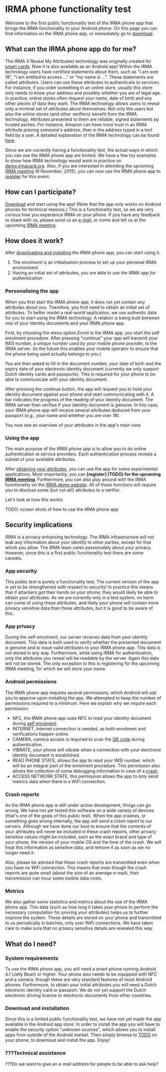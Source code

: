 
IRMA phone functionality test
=============================

Welcome to the first public functionality test of the IRMA phone app that brings the IRMA functionality to your Android phone.
On this page you can find information on the IRMA phone app, or immediately go to [download](#install).

What can the IRMA phone app do for me?
--------------------------------------
The IRMA (I Reveal My Attributes) technology was originally created for [smart cards](https://www.irmacard.org/). Now it is also available as an Android app! Within the IRMA technology users have certified statements about them, such as "I am over 18", "I am entitled to access ..." or "my name is ...". These statements are called *attributes*.
Users can use these attributes to authenticate to services.
For instance, if you order something in an online store, usually this store only needs to know your address and possibly whether you are of legal age.
In practice, online stores often request your name, date of birth and any other pieces of data they want.
The IRMA technology allows users to reveal only a minimal set of attributes about themselves.
Not only the users but also the online stores (and other verifiers) benefit from the IRMA technology. Attributes presented to them are reliable, signed statements by trusted parties. For instance, Amazon can have more trust in an IRMA attribute proving someone's address, than in the address typed in a text field by a user.
A detailed explanation of the IRMA technology can be found [here](https://www.irmacard.org/irma/).

Since we are currently having a functionality test, the actual ways in which you can use the IRMA phone app are limited.
We have a few toy examples to show how IRMA technology would work in practice on [demo.irmacard.org](https://demo.irmacard.org/).
Also, if you are interested in attending the upcoming [IRMA meeting](https://www.irmacard.org/events/) (6 November, 2015), you can now use the IRMA phone app to [register](TODO) for this event.

How can I participate?
----------------------
[Download](#install) and start using the app! (Note that the app only works on Android phones for technical reasons.)
This is a functionality test, so we are very curious how you experience IRMA on your phone.
If you have any feedback to share with us, please send us an [e-mail](), or come and tell us at the upcoming [IRMA meeting](https://www.irmacard.org/events/).

How does it work?
-----------------
After [downloading and installing](#install) the IRMA phone app, you can start using it.

1. The *enrolment* is an initialisation process to set up your personal IRMA environment
2. Having an initial set of attributes, you are able to *use the IRMA app for authentication*

### <a name=sse></a>Personalising the app
When you first start the IRMA phone app, it does not yet contain any attributes about you.
Therefore, you first need to obtain an initial set of attributes. To better model a real-world application, we use authentic data for you to start using the IRMA technology. A relation is being built between one of your identity documents and your IRMA phone app.

First, by choosing the menu option *Enroll* in the IRMA app, you start the self enrolment procedure.
After pressing "continue" your app will transmit your IMSI number, a unique number used by your mobile phone provider, to the IRMA server.
(In the future this enables your mobile operator to ensure that the phone being used actually belongs to you.)

You are then asked to fill in the document number, your date of birth and the expiry date of your electronic identity document (currently we only support Dutch identity cards and passports).
This is required for your phone to be able to communicate with your identity document.

After pressing the continue button, the app will request you to hold your identity document against your phone and start communicating with it.
A bar indicates the progress of the reading of your identity document.
The IRMA server then verifies if your identity document is genuine.
In this case, your IRMA phone app will receive several attributes deduced from your passport (*e.g.,* your name and whether you are over 18).

You now see an overview of your attributes in the app's main view.

### Using the app 
The main purpose of the IRMA phone app is to allow you to do online authentication at service providers. Each authentication process reveals a subset of your available attributes.

After [obtaining your attributes](#sse), you can use the app for some experimental applications. Most importantly, you can **[register] (TODO) for the upcoming [IRMA meeting](https://www.irmacard.org/events/)**.
Furthermore, you can also play around with the IRMA functionality on the [IRMA demo website](https://demo.irmacard.org).
All of these functions will require you to disclose some (but not all!) attributes to a verifier.

Let's look at how this works:

TODO: screen shots of how to use the IRMA phone app


Security implications
--------------------
IRMA is a privacy enhancing technology. The IRMA infrastructure will not leak any information about your identity to other parties, except for that which you allow.
The IRMA team cares passionately about your privacy. However, since this is a first public functionality test there are some caveats.

### App security
This public test is purely a functionality test.
The current version of the app is yet to be strengthened with respect to security!
In practice this means that if attackers got their hands on your phone, they would likely be able to obtain your attributes.
As we are currently only in a test system, no harm can come of using these attributes, and likely your phone will contain more privacy sensitive data than these attributes, but it is good to be aware of this.

### App privacy
During the self-enrolment, our server receives data from your identity document. This data is both used to verify whether the presented document is genuine and to issue valid attributes to your IRMA phone app.
This data is not stored in any way.
Furthermore, while using IRMA for authentication, only the attributes you reveal will be readable by the server. Again this data will not be stored.
The only exception to this is registering for the upcoming IRMA meeting, for which we will store your name.

### Android permissions
The IRMA phone app requires several permissions, which Android will ask you to approve upon installing the app.
We attempted to keep the number of permissions required to a minimum.
Here we explain why we require each permission:

* NFC, the IRMA phone app uses NFC to read your identity document during [self enrolment](#sse).
* INTERNET, Internet connection is needed, as both enrolment and verifications happen online.
* CAMERA, camera access is required to scan the [QR code](#QR_code) during authentication.
* VIBRATE, your phone will vibrate when a connection with your electronic identity document is established.
* READ PHONE STATE, allows the app to read your IMSI number, which will be an integral part of the enrolment procedure. This permission also allows the collection of some debugging information in case of a [crash](#crash).
* ACCESS NETWORK STATE, this permission allows the app to only send metrics data when there is a WiFi connection.

### <a name=crasg></a>Crash reports
As the IRMA phone app is still under active development, things can go wrong. We have not yet tested this software on a wide variety of devices (that's one of the goals of this public test).
When the app crashes, or something goes wrong internally, the app will send a *crash report* to our servers.
Although we have done our best to ensure that the contents of your attributes will never be included in these crash reports, other privacy sensitive values might be included, such as the exact brand and type of your phone, the version of your mobile OS and the time of the crash.
We will treat this information as sensitive data, and remove it as soon as we no longer need it.

Also, please be advised that these crash reports are transmitted even when you have no WiFi connection.
This means that even though the crash reports are quite small (about the size of an average e-mail), their transmission can incur some mobile data costs.

### Metrics
We also gather some statistics and metrics about the use of the IRMA phone app.
This data (such as how long it takes your phone to perform the necessary computation for proving your attributes) helps us to further improve the system.
These details are stored on your phone and transmitted to us periodically in batches, only over WiFi connections.
We have taken care to make sure that no privacy sensitive details are revealed this way.


What do I need?
---------------
### System requirements
To use the IRMA phone app, you will need a smart phone running Android 4.1 (Jelly Bean) or higher.
Your phone also needs to be equipped with NFC and a camera, though these are very standard features of most Android phones.
Furthermore, to obtain your initial attributes you will need a Dutch electronic identity card or passport.
We do not yet support the Dutch electronic driving licence or electronic documents from other countries.

### <a name=install></a>Download and installation
Since this is a limited public functionality test, we have not yet made the app available in the Android app store.
In order to install the app you will have to enable the security option "unknown sources", which allows you to install apps from outside of the Android market.
Then simply browse to [TODO](TODO) on your phone, to download and install the app.
Enjoy!

### ???Technical assistance
???Do we want to give an e-mail address for people to be able to ask help?

